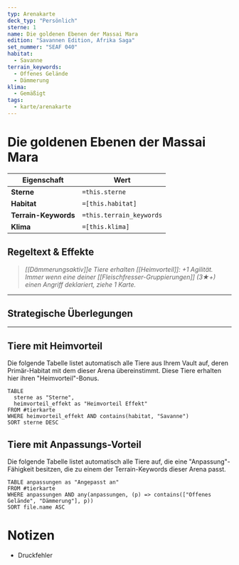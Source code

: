 ```yaml
---
typ: Arenakarte
deck_typ: "Persönlich"
sterne: 1
name: Die goldenen Ebenen der Massai Mara
edition: "Savannen Edition, Afrika Saga"
set_nummer: "SEAF 040"
habitat:
  - Savanne
terrain_keywords:
  - Offenes Gelände
  - Dämmerung
klima:
  - Gemäßigt
tags:
  - karte/arenakarte
---
```


# Die goldenen Ebenen der Massai Mara

| Eigenschaft | Wert |
|---|---|
| **Sterne** | `=this.sterne` |
| **Habitat** | `=[this.habitat]` |
| **Terrain-Keywords** | `=this.terrain_keywords` |
| **Klima** | `=[this.klima]` |

## Regeltext & Effekte

> *[[Dämmerungsaktiv]]e Tiere erhalten [[Heimvorteil]]: +1 Agilität. 
> Immer wenn eine deiner [[Fleischfresser-Gruppierungen]] (3★+) einen Angriff deklariert, ziehe 1 Karte.*

---
## Strategische Überlegungen



---

## Tiere mit Heimvorteil

Die folgende Tabelle listet automatisch alle Tiere aus Ihrem Vault auf, deren Primär-Habitat mit dem dieser Arena übereinstimmt. Diese Tiere erhalten hier ihren "Heimvorteil"-Bonus.

```dataview 
TABLE
  sterne as "Sterne",
  heimvorteil_effekt as "Heimvorteil Effekt"
FROM #tierkarte
WHERE heimvorteil_effekt AND contains(habitat, "Savanne")
SORT sterne DESC
```

## Tiere mit Anpassungs-Vorteil

Die folgende Tabelle listet automatisch alle Tiere auf, die eine "Anpassung"-Fähigkeit besitzen, die zu einem der Terrain-Keywords dieser Arena passt.

```dataview
TABLE anpassungen as "Angepasst an"
FROM #tierkarte
WHERE anpassungen AND any(anpassungen, (p) => contains(["Offenes Gelände", "Dämmerung"], p))
SORT file.name ASC
```
# Notizen
- Druckfehler